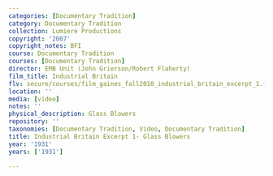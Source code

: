 ```yaml
---
categories: [Documentary Tradition]
category: Documentary Tradition
collection: Lumiere Productions
copyright: '2007'
copyright_notes: BFI
course: Documentary Tradition
courses: [Documentary Tradition]
director: EMB Unit (John Grierson/Robert Flaherty)
film_title: Industrial Britain
flv: secure/courses/film_gaines_fall2010_industrial_britain_excerpt_1.flv
location: ''
media: [video]
notes: ''
physical_description: Glass Blowers
repository: ''
taxonomies: [Documentary Tradition, Video, Documentary Tradition]
title: Industrial Britain Excerpt 1- Glass Blowers
year: '1931'
years: ['1931']

---
```

